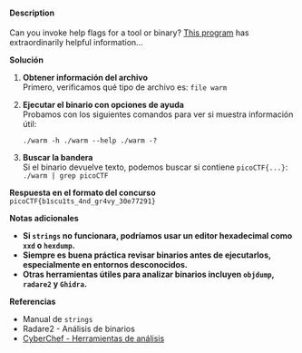 #### Description

Can you invoke help flags for a tool or binary? [This program](https://mercury.picoctf.net/static/cfea736820f329083dab9558c3932ada/warm) has extraordinarily helpful information...

**Solución**

1. **Obtener información del archivo**  
    Primero, verificamos qué tipo de archivo es:
    `file warm` 
    
2. **Ejecutar el binario con opciones de ayuda**  
    Probamos con los siguientes comandos para ver si muestra información útil:
    
    `./warm -h ./warm --help ./warm -?`
    
3. **Buscar la bandera**  
    Si el binario devuelve texto, podemos buscar si contiene `picoCTF{...}`:
    `./warm | grep picoCTF`
    

**Respuesta en el formato del concurso** 
`picoCTF{b1scu1ts_4nd_gr4vy_30e77291}`

**Notas adicionales**

- **Si `strings` no funcionara, podríamos usar un editor hexadecimal como `xxd` o `hexdump`.**
- **Siempre es buena práctica revisar binarios antes de ejecutarlos, especialmente en entornos desconocidos.**
- **Otras herramientas útiles para analizar binarios incluyen `objdump`, `radare2` y `Ghidra`.** 

**Referencias**

- Manual de `strings`
- Radare2 - Análisis de binarios
- [CyberChef - Herramientas de análisis](https://gchq.github.io/CyberChef/) ​